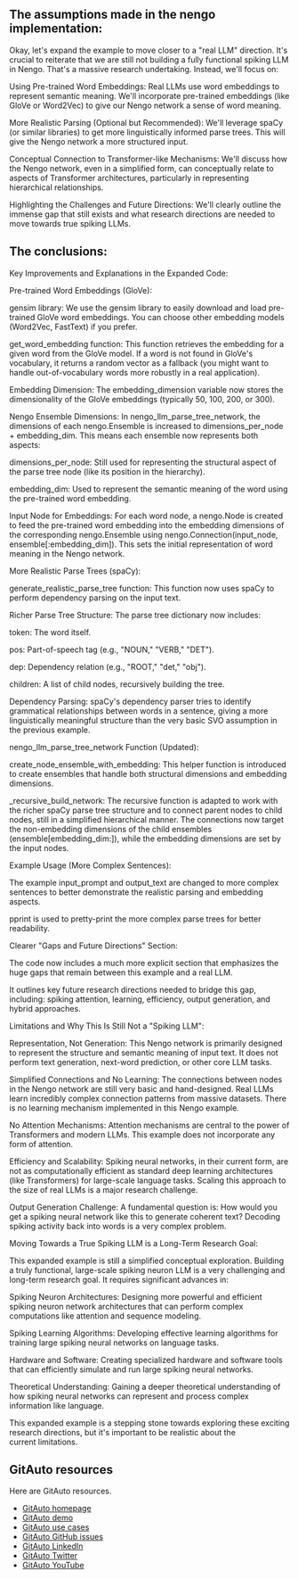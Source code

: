 ## The assumptions made in the nengo implementation: 

Okay, let's expand the example to move closer to a "real LLM" direction. It's crucial to reiterate that we are still not building a fully functional spiking LLM in Nengo. That's a massive research undertaking. Instead, we'll focus on:

Using Pre-trained Word Embeddings: Real LLMs use word embeddings to represent semantic meaning. We'll incorporate pre-trained embeddings (like GloVe or Word2Vec) to give our Nengo network a sense of word meaning.

More Realistic Parsing (Optional but Recommended): We'll leverage spaCy (or similar libraries) to get more linguistically informed parse trees. This will give the Nengo network a more structured input.

Conceptual Connection to Transformer-like Mechanisms: We'll discuss how the Nengo network, even in a simplified form, can conceptually relate to aspects of Transformer architectures, particularly in representing hierarchical relationships.

Highlighting the Challenges and Future Directions: We'll clearly outline the immense gap that still exists and what research directions are needed to move towards true spiking LLMs.



## The conclusions: 

Key Improvements and Explanations in the Expanded Code:

Pre-trained Word Embeddings (GloVe):

gensim library: We use the gensim library to easily download and load pre-trained GloVe word embeddings. You can choose other embedding models (Word2Vec, FastText) if you prefer.

get_word_embedding function: This function retrieves the embedding for a given word from the GloVe model. If a word is not found in GloVe's vocabulary, it returns a random vector as a fallback (you might want to handle out-of-vocabulary words more robustly in a real application).

Embedding Dimension: The embedding_dimension variable now stores the dimensionality of the GloVe embeddings (typically 50, 100, 200, or 300).

Nengo Ensemble Dimensions: In nengo_llm_parse_tree_network, the dimensions of each nengo.Ensemble is increased to dimensions_per_node + embedding_dim. This means each ensemble now represents both aspects:

dimensions_per_node: Still used for representing the structural aspect of the parse tree node (like its position in the hierarchy).

embedding_dim: Used to represent the semantic meaning of the word using the pre-trained word embedding.

Input Node for Embeddings: For each word node, a nengo.Node is created to feed the pre-trained word embedding into the embedding dimensions of the corresponding nengo.Ensemble using nengo.Connection(input_node, ensemble[:embedding_dim]). This sets the initial representation of word meaning in the Nengo network.

More Realistic Parse Trees (spaCy):

generate_realistic_parse_tree function: This function now uses spaCy to perform dependency parsing on the input text.

Richer Parse Tree Structure: The parse tree dictionary now includes:

token: The word itself.

pos: Part-of-speech tag (e.g., "NOUN," "VERB," "DET").

dep: Dependency relation (e.g., "ROOT," "det," "obj").

children: A list of child nodes, recursively building the tree.

Dependency Parsing: spaCy's dependency parser tries to identify grammatical relationships between words in a sentence, giving a more linguistically meaningful structure than the very basic SVO assumption in the previous example.

nengo_llm_parse_tree_network Function (Updated):

create_node_ensemble_with_embedding: This helper function is introduced to create ensembles that handle both structural dimensions and embedding dimensions.

_recursive_build_network: The recursive function is adapted to work with the richer spaCy parse tree structure and to connect parent nodes to child nodes, still in a simplified hierarchical manner. The connections now target the non-embedding dimensions of the child ensembles (ensemble[embedding_dim:]), while the embedding dimensions are set by the input nodes.

Example Usage (More Complex Sentences):

The example input_prompt and output_text are changed to more complex sentences to better demonstrate the realistic parsing and embedding aspects.

pprint is used to pretty-print the more complex parse trees for better readability.

Clearer "Gaps and Future Directions" Section:

The code now includes a much more explicit section that emphasizes the huge gaps that remain between this example and a real LLM.

It outlines key future research directions needed to bridge this gap, including: spiking attention, learning, efficiency, output generation, and hybrid approaches.

Limitations and Why This Is Still Not a "Spiking LLM":

Representation, Not Generation: This Nengo network is primarily designed to represent the structure and semantic meaning of input text. It does not perform text generation, next-word prediction, or other core LLM tasks.

Simplified Connections and No Learning: The connections between nodes in the Nengo network are still very basic and hand-designed. Real LLMs learn incredibly complex connection patterns from massive datasets. There is no learning mechanism implemented in this Nengo example.

No Attention Mechanisms: Attention mechanisms are central to the power of Transformers and modern LLMs. This example does not incorporate any form of attention.

Efficiency and Scalability: Spiking neural networks, in their current form, are not as computationally efficient as standard deep learning architectures (like Transformers) for large-scale language tasks. Scaling this approach to the size of real LLMs is a major research challenge.

Output Generation Challenge: A fundamental question is: How would you get a spiking neural network like this to generate coherent text? Decoding spiking activity back into words is a very complex problem.

Moving Towards a True Spiking LLM is a Long-Term Research Goal:

This expanded example is still a simplified conceptual exploration. Building a truly functional, large-scale spiking neuron LLM is a very challenging and long-term research goal. It requires significant advances in:

Spiking Neuron Architectures: Designing more powerful and efficient spiking neuron network architectures that can perform complex computations like attention and sequence modeling.

Spiking Learning Algorithms: Developing effective learning algorithms for training large spiking neural networks on language tasks.

Hardware and Software: Creating specialized hardware and software tools that can efficiently simulate and run large spiking neural networks.

Theoretical Understanding: Gaining a deeper theoretical understanding of how spiking neural networks can represent and process complex information like language.

This expanded example is a stepping stone towards exploring these exciting research directions, but it's important to be realistic about the current limitations.



## GitAuto resources

Here are GitAuto resources.

- [GitAuto homepage](https://gitauto.ai?utm_source=github&utm_medium=referral)
- [GitAuto demo](https://www.youtube.com/watch?v=wnIi73WR1kE)
- [GitAuto use cases](https://gitauto.ai/blog?utm_source=github&utm_medium=referral)
- [GitAuto GitHub issues](https://github.com/gitautoai/gitauto/issues)
- [GitAuto LinkedIn](https://www.linkedin.com/company/gitauto/)
- [GitAuto Twitter](https://x.com/gitautoai)
- [GitAuto YouTube](https://youtube.com/@gitauto)
